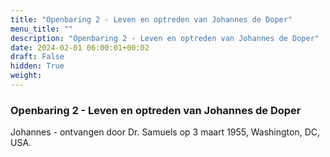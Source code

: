 ```yaml
---
title: "Openbaring 2 - Leven en optreden van Johannes de Doper"
menu_title: ""
description: "Openbaring 2 - Leven en optreden van Johannes de Doper"
date: 2024-02-01 06:00:01+00:02
draft: False
hidden: True
weight:
---
```

### Openbaring 2 - Leven en optreden van Johannes de Doper

Johannes - ontvangen door Dr. Samuels op 3 maart 1955, Washington, DC, USA.
